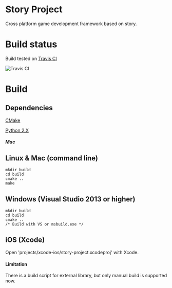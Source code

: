 # Story Project

Cross platform game development framework based on story.

Build status
===
Build tested on [Travis CI](https://travis-ci.org/lovewinds/story-project "Travis CI")

![Travis CI](https://travis-ci.org/lovewinds/story-project.svg?branch=test)

Build
===

Dependencies
---

  [CMake](https://cmake.org/ "CMake")

  [Python 2.X](https://www.python.org/ "Python 2.X")

##### Mac


Linux & Mac (command line)
---

```
mkdir build
cd build
cmake ..
make
```

Windows (Visual Studio 2013 or higher)
---

```
mkdir build
cd build
cmake ..
/* Build with VS or msbuild.exe */
```

iOS (Xcode)
---

Open 'projects/xcode-ios/story-project.xcodeproj' with Xcode.

#### Limitation

  There is a build script for external library, but only manual build is supported now.
